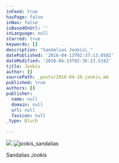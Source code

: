 ```yaml
---
inFeed: true
hasPage: false
inNav: false
isBasedOnUrl: ''
inLanguage: null
starred: true
keywords: []
description: "Sandalias Jookis\_"
datePublished: '2016-04-13T02:37:13.058Z'
dateModified: '2016-04-13T02:36:23.534Z'
title: Jookis
author: []
sourcePath: _posts/2016-04-10-jookis.md
published: true
authors: []
publisher:
  name: null
  domain: null
  url: null
  favicon: null
_type: Blurb

---
```

![](https://the-grid-user-content.s3-us-west-2.amazonaws.com/a931246c-a24d-45f3-ba1f-ac4f6401ea03.jpg)
![jookis_sandalias](https://the-grid-user-content.s3-us-west-2.amazonaws.com/080956b0-2e6c-4951-8110-8c2811409813.jpg)

Sandalias Jookis